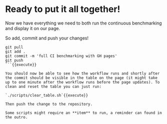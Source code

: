 # Ready to put it all together!
Now we have everything we need to both run the continuous benchmarking and display it on our page. 

So add, commit and push your changes!
```
git pull
git add .
git commit -m 'full CI benchmarking with GH pages'
git push
```{{execute}}

You should now be able to see how the workflow runs and shortly after the commit should be visible in the table on the page (it might take up to one minute after the workflow runs before the page updates). To clean and reset the table you can just run:

`./scripts/clear_table.sh`{{execute}}

Then push the change to the repository. 

Some scripts might require an **item** to run, a reminder can found in the outro.


